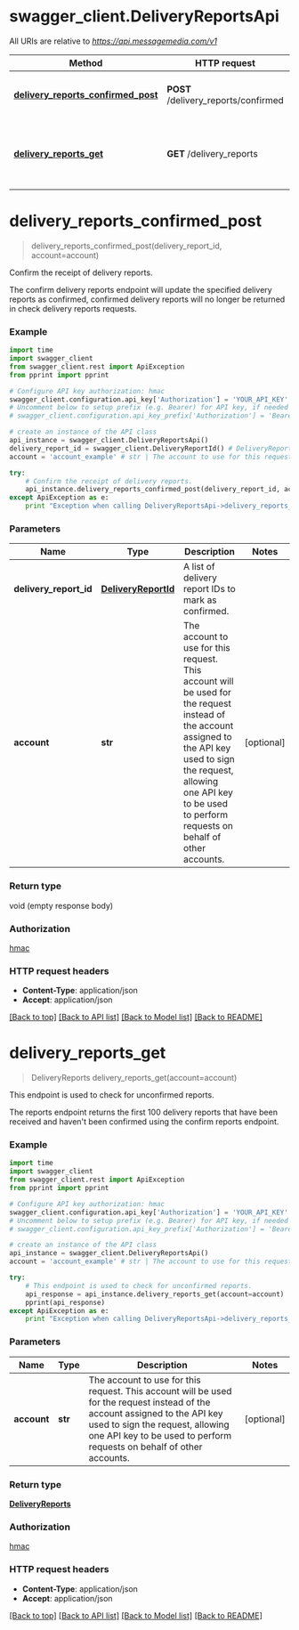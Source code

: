 # swagger_client.DeliveryReportsApi

All URIs are relative to *https://api.messagemedia.com/v1*

Method | HTTP request | Description
------------- | ------------- | -------------
[**delivery_reports_confirmed_post**](DeliveryReportsApi.md#delivery_reports_confirmed_post) | **POST** /delivery_reports/confirmed | Confirm the receipt of delivery reports.
[**delivery_reports_get**](DeliveryReportsApi.md#delivery_reports_get) | **GET** /delivery_reports | This endpoint is used to check for unconfirmed reports.


# **delivery_reports_confirmed_post**
> delivery_reports_confirmed_post(delivery_report_id, account=account)

Confirm the receipt of delivery reports.

The confirm delivery reports endpoint will update the specified delivery reports as confirmed, confirmed delivery reports will no longer be returned in check delivery reports requests.

### Example 
```python
import time
import swagger_client
from swagger_client.rest import ApiException
from pprint import pprint

# Configure API key authorization: hmac
swagger_client.configuration.api_key['Authorization'] = 'YOUR_API_KEY'
# Uncomment below to setup prefix (e.g. Bearer) for API key, if needed
# swagger_client.configuration.api_key_prefix['Authorization'] = 'Bearer'

# create an instance of the API class
api_instance = swagger_client.DeliveryReportsApi()
delivery_report_id = swagger_client.DeliveryReportId() # DeliveryReportId | A list of delivery report IDs to mark as confirmed.
account = 'account_example' # str | The account to use for this request. This account will be used for the request instead of the account assigned to the API key used to sign the request, allowing one API key to be used to perform requests on behalf of other accounts. (optional)

try: 
    # Confirm the receipt of delivery reports.
    api_instance.delivery_reports_confirmed_post(delivery_report_id, account=account)
except ApiException as e:
    print "Exception when calling DeliveryReportsApi->delivery_reports_confirmed_post: %s\n" % e
```

### Parameters

Name | Type | Description  | Notes
------------- | ------------- | ------------- | -------------
 **delivery_report_id** | [**DeliveryReportId**](DeliveryReportId.md)| A list of delivery report IDs to mark as confirmed. | 
 **account** | **str**| The account to use for this request. This account will be used for the request instead of the account assigned to the API key used to sign the request, allowing one API key to be used to perform requests on behalf of other accounts. | [optional] 

### Return type

void (empty response body)

### Authorization

[hmac](../README.md#hmac)

### HTTP request headers

 - **Content-Type**: application/json
 - **Accept**: application/json

[[Back to top]](#) [[Back to API list]](../README.md#documentation-for-api-endpoints) [[Back to Model list]](../README.md#documentation-for-models) [[Back to README]](../README.md)

# **delivery_reports_get**
> DeliveryReports delivery_reports_get(account=account)

This endpoint is used to check for unconfirmed reports.

The reports endpoint returns the first 100 delivery reports that have been received and haven't been confirmed using the confirm reports endpoint.

### Example 
```python
import time
import swagger_client
from swagger_client.rest import ApiException
from pprint import pprint

# Configure API key authorization: hmac
swagger_client.configuration.api_key['Authorization'] = 'YOUR_API_KEY'
# Uncomment below to setup prefix (e.g. Bearer) for API key, if needed
# swagger_client.configuration.api_key_prefix['Authorization'] = 'Bearer'

# create an instance of the API class
api_instance = swagger_client.DeliveryReportsApi()
account = 'account_example' # str | The account to use for this request. This account will be used for the request instead of the account assigned to the API key used to sign the request, allowing one API key to be used to perform requests on behalf of other accounts. (optional)

try: 
    # This endpoint is used to check for unconfirmed reports.
    api_response = api_instance.delivery_reports_get(account=account)
    pprint(api_response)
except ApiException as e:
    print "Exception when calling DeliveryReportsApi->delivery_reports_get: %s\n" % e
```

### Parameters

Name | Type | Description  | Notes
------------- | ------------- | ------------- | -------------
 **account** | **str**| The account to use for this request. This account will be used for the request instead of the account assigned to the API key used to sign the request, allowing one API key to be used to perform requests on behalf of other accounts. | [optional] 

### Return type

[**DeliveryReports**](DeliveryReports.md)

### Authorization

[hmac](../README.md#hmac)

### HTTP request headers

 - **Content-Type**: application/json
 - **Accept**: application/json

[[Back to top]](#) [[Back to API list]](../README.md#documentation-for-api-endpoints) [[Back to Model list]](../README.md#documentation-for-models) [[Back to README]](../README.md)

